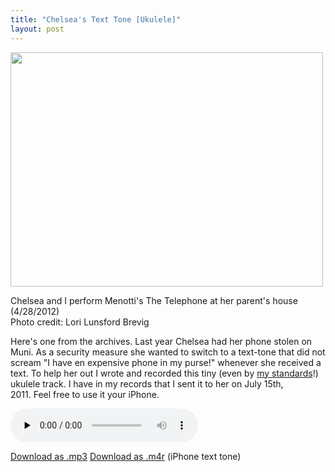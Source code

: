 ```yaml
---
title: "Chelsea's Text Tone [Ukulele]"
layout: post
---
```


<div id="attachment_1145" style="width: 510px" class="wp-caption alignnone"><a href="http://jordaneldredge.com/uploads/2012/08/531292_3691278771372_40740060_n.jpg"><img class="size-large wp-image-1145  " title="531292_3691278771372_40740060_n" src="http://jordaneldredge.com/uploads/2012/08/531292_3691278771372_40740060_n-500x375.jpg" alt="" width="500" height="375" /></a><p class="wp-caption-text">Chelsea and I perform Menotti's The Telephone at her parent's house (4/28/2012)<br />Photo credit: Lori Lunsford Brevig</p></div>

Here's one from the archives. Last year Chelsea had her phone stolen on Muni. As a security measure she wanted to switch to a text-tone that did not scream "I have en expensive phone in my purse!" whenever she received a text. To help her out I wrote and recorded this tiny (even by <a href="http://blog.classicalcode.com/2009/07/original-song-our-love-will-last-as-long/">my standards</a>!) ukulele track. I have in my records that I sent it to her on July 15th, 2011. Feel free to use it your iPhone.

<audio id="wp_mep_9" src="http://jordaneldredge.com/uploads/2012/08/Chelseas-Text-Tome-C6-Harmonics.mp3" type="audio/mp3"    controls="controls" preload="none"  ></audio>

<a href="http://jordaneldredge.com/uploads/2012/08/Chelseas-Text-Tome-C6-Harmonics.mp3">Download as .mp3</a>
<a href="http://jordaneldredge.com/uploads/2012/08/Chelseas-Text-Tome-C6-Harmonics.m4r">Download as .m4r</a> (iPhone text tone)

